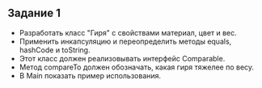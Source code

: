## Задание 1
* Разработать класс "Гиря" с свойствами материал, цвет и вес.
* Применить инкапсуляцию и переопределить методы equals, hashCode и toString.
* Этот класс должен реализовывать интерфейс Comparable.
* Метод compareTo должен обозначать, какая гиря тяжелее по весу.
* В Main показать пример использования.
